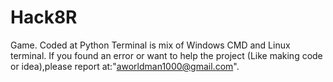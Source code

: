 # Hack8R
Game. Coded at Python
Terminal is mix of Windows CMD and Linux terminal.
If you found an error or want to help the project
(Like making code or idea),please report at:"aworldman1000@gmail.com".
